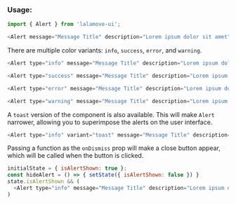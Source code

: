### Usage:

```js static
import { Alert } from 'lalamove-ui';
```

```js
<Alert message="Message Title" description="Lorem ipsum dolor sit amet" />
```

There are multiple color variants: `info`, `success`, `error`, and `warning`.

```js
<Alert type="info" message="Message Title" description="Lorem ipsum dolor sit amet" />

<Alert type="success" message="Message Title" description="Lorem ipsum dolor sit amet" />

<Alert type="error" message="Message Title" description="Lorem ipsum dolor sit amet" />

<Alert type="warning" message="Message Title" description="Lorem ipsum dolor sit amet" />
```

A `toast` version of the component is also available. This will make `Alert` narrower, allowing you to superimpose the alerts on the user interface.

```js
<Alert type="info" variant="toast" message="Message Title" description="Lorem ipsum dolor sit amet" />
```

Passing a function as the `onDismiss` prop will make a close button appear, which will be called when the button is clicked.

```js
initialState = { isAlertShown: true };
const hideAlert = () => { setState({ isAlertShown: false }) }
state.isAlertShown && (
  <Alert type="info" message="Message Title" description="Lorem ipsum dolor sit amet" onDismiss={hideAlert} />
)
```
